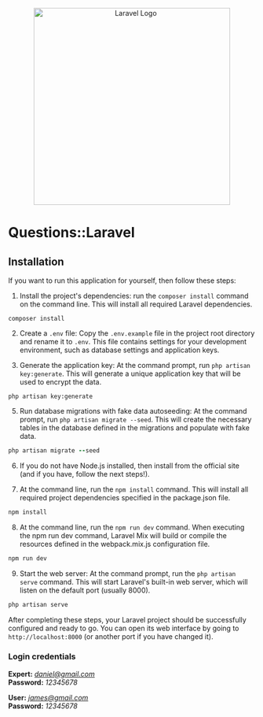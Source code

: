 <p align="center"><a href="https://laravel.com" target="_blank"><img src="https://raw.githubusercontent.com/laravel/art/master/logo-lockup/5%20SVG/2%20CMYK/1%20Full%20Color/laravel-logolockup-cmyk-red.svg" width="400" alt="Laravel Logo"></a></p>


# Questions::Laravel


## Installation

If you want to run this application for yourself, then follow these steps:

1. Install the project's dependencies: run the `composer install` command on the command line. This will install all required Laravel dependencies.

```
composer install
```


2. Create a `.env` file: Copy the `.env.example` file in the project root directory and rename it to `.env`. This file contains settings for your development environment, such as database settings and application keys.



3. Generate the application key: At the command prompt, run `php artisan key:generate`. This will generate a unique application key that will be used to encrypt the data.



```shell
php artisan key:generate
```

5. Run database migrations with fake data autoseeding: At the command prompt, run `php artisan migrate --seed`. This will create the necessary tables in the database defined in the migrations and populate with fake data.


```ruby
php artisan migrate --seed
```

6. If you do not have Node.js installed, then install from the official site (and if you have, follow the next steps!).


7. At the command line, run the `npm install` command. This will install all required project dependencies specified in the package.json file.


```ruby
npm install
```


8. At the command line, run the `npm run dev` command. When executing the npm run dev command, Laravel Mix will build or compile the resources defined in the webpack.mix.js configuration file.

```ruby
npm run dev
```


9. Start the web server: At the command prompt, run the `php artisan serve` command. This will start Laravel's built-in web server, which will listen on the default port (usually 8000).

```ruby
php artisan serve
```

After completing these steps, your Laravel project should be successfully configured and ready to go. You can open its web interface by going to `http://localhost:8000` (or another port if you have changed it).


### Login credentials

**Expert:**  *daniel@gmail.com*  
**Password:** *12345678*

**User:** *james@gmail.com*  
**Password:** *12345678*
